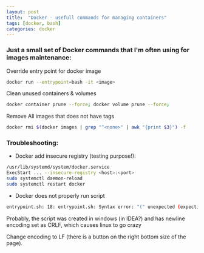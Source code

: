 ```yaml
---
layout: post
title:  "Docker - usefull commands for managing containers"
tags: [docker, bash]
categories: docker
---
```


### Just a small set of Docker commands that I'm often using for images maintenance:

Override entry point for docker image
```bash
docker run --entrypoint=bash -it <image>
```

Clean unused containers & volumes
```bash
docker container prune --force; docker volume prune --force;
```

Remove All images that does not have tags
```bash
docker rmi $(docker images | grep "^<none>" | awk "{print $3}") -f
```


### Troubleshooting:

* Docker add insecure registry (testing purpose!):

```bash
/usr/lib/systemd/system/docker.service
ExecStart ... --insecure-registry <host>:<port>
sudo systemctl daemon-reload
sudo systemctl restart docker
```

* Docker does not properly run script

```bash
entrypoint.sh: 18: entrypoint.sh: Syntax error: "(" unexpected (expecting "}")
```

Probably, the script was created in windows (in IDEA?) and has newline encoding set as CRLF, which causes linux to go crazy

Change encoding to LF (there is a button on the right bottom size of the page).
